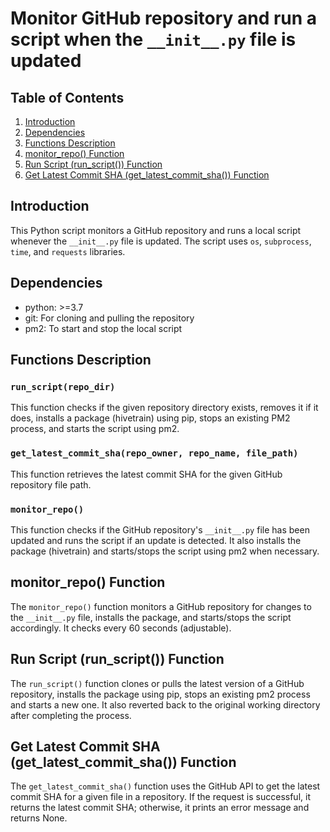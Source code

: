 # Monitor GitHub repository and run a script when the `__init__.py` file is updated

## Table of Contents
1. [Introduction](#introduction)
2. [Dependencies](#dependencies)
3. [Functions Description](#functions-description)
4. [monitor_repo() Function](#monitor-repo-function)
5. [Run Script (run_script()) Function](#run-script-function)
6. [Get Latest Commit SHA (get_latest_commit_sha()) Function](#get-latest-commit-sha-function)

## <a name="introduction"></a> Introduction
This Python script monitors a GitHub repository and runs a local script whenever the `__init__.py` file is updated. The script uses `os`, `subprocess`, `time`, and `requests` libraries.

## <a name="dependencies"></a> Dependencies
- python: >=3.7
- git: For cloning and pulling the repository
- pm2: To start and stop the local script

## <a name="functions-description"></a> Functions Description
### `run_script(repo_dir)`
This function checks if the given repository directory exists, removes it if it does, installs a package (hivetrain) using pip, stops an existing PM2 process, and starts the script using pm2.

### `get_latest_commit_sha(repo_owner, repo_name, file_path)`
This function retrieves the latest commit SHA for the given GitHub repository file path.

### `monitor_repo()`
This function checks if the GitHub repository's `__init__.py` file has been updated and runs the script if an update is detected. It also installs the package (hivetrain) and starts/stops the script using pm2 when necessary.

## <a name="monitor-repo-function"></a> monitor_repo() Function
The `monitor_repo()` function monitors a GitHub repository for changes to the `__init__.py` file, installs the package, and starts/stops the script accordingly. It checks every 60 seconds (adjustable).

## <a name="run-script-function"></a> Run Script (run_script()) Function
The `run_script()` function clones or pulls the latest version of a GitHub repository, installs the package using pip, stops an existing pm2 process and starts a new one. It also reverted back to the original working directory after completing the process.

## <a name="get-latest-commit-sha-function"></a> Get Latest Commit SHA (get_latest_commit_sha()) Function
The `get_latest_commit_sha()` function uses the GitHub API to get the latest commit SHA for a given file in a repository. If the request is successful, it returns the latest commit SHA; otherwise, it prints an error message and returns None.